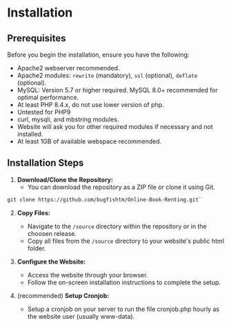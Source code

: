 # Installation

## Prerequisites

Before you begin the installation, ensure you have the following:

- Apache2 webserver recommended.
- Apache2 modules: `rewrite` (mandatory), `ssl` (optional), `deflate` (optional).
- MySQL: Version 5.7 or higher required. MySQL 8.0+ recommended for optimal performance.
- At least PHP 8.4.x, do not use lower version of php.
- Untested for PHP9
- curl, mysqli, and mbstring modules.
- Website will ask you for other required modules if necessary and not installed.
- At least 1GB of available webspace recommended.

## Installation Steps

1. **Download/Clone the Repository:**
	- You can download the repository as a ZIP file or clone it using Git.
```markdown
git clone https://github.com/bugfishtm/Online-Book-Renting.git`
```

2. **Copy Files:**
	- Navigate to the `/source` directory within the repository or in the choosen release.
	- Copy all files from the `/source` directory to your website's public html folder.

3. **Configure the Website:**
	- Access the website through your browser.
	- Follow the on-screen installation instructions to complete the setup.

4. (recommended) **Setup Cronjob:**  
	- Setup a cronjob on your server to run the file cronjob.php hourly as the website user (usually www-data).